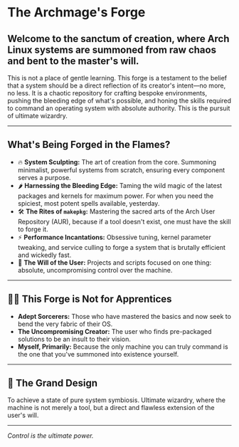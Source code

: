# The Archmage's Forge

## Welcome to the sanctum of creation, where Arch Linux systems are summoned from raw chaos and bent to the master's will.

This is not a place of gentle learning. This forge is a testament to the belief that a system should be a direct reflection of its creator's intent—no more, no less. It is a chaotic repository for crafting bespoke environments, pushing the bleeding edge of what's possible, and honing the skills required to command an operating system with absolute authority. This is the pursuit of ultimate wizardry.

---

## What's Being Forged in the Flames?

- 🔥 **System Sculpting:** The art of creation from the core. Summoning minimalist, powerful systems from scratch, ensuring every component serves a purpose.
- 🌶️ **Harnessing the Bleeding Edge:** Taming the wild magic of the latest packages and kernels for maximum power. For when you need the spiciest, most potent spells available, yesterday.
- 🛠️ **The Rites of `makepkg`:** Mastering the sacred arts of the Arch User Repository (AUR), because if a tool doesn't exist, one must have the skill to forge it.
- ⚡ **Performance Incantations:** Obsessive tuning, kernel parameter tweaking, and service culling to forge a system that is brutally efficient and wickedly fast.
- 👑 **The Will of the User:** Projects and scripts focused on one thing: absolute, uncompromising control over the machine.

---

## 🧙‍♂️ This Forge is Not for Apprentices

- **Adept Sorcerers:** Those who have mastered the basics and now seek to bend the very fabric of their OS.
- **The Uncompromising Creator:** The user who finds pre-packaged solutions to be an insult to their vision.
- **Myself, Primarily:** Because the only machine you can truly command is the one that you've summoned into existence yourself.

---

## 🎯 The Grand Design

To achieve a state of pure system symbiosis. Ultimate wizardry, where the machine is not merely a tool, but a direct and flawless extension of the user's will.

---

*Control is the ultimate power.*
